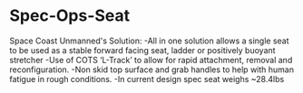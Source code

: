 # Spec-Ops-Seat
Space Coast Unmanned's Solution:
-All in one solution allows a single seat to be used as a stable forward facing seat, ladder or positively buoyant stretcher
-Use of COTS ‘L-Track’ to allow for rapid attachment, removal and reconfiguration.
-Non skid top surface and grab handles to help with human fatigue in rough conditions.
-In current design spec seat weighs ~28.4lbs
